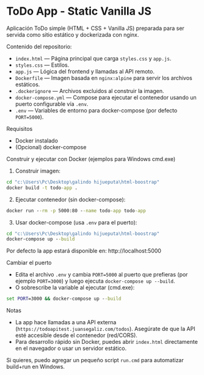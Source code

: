 # ToDo App - Static Vanilla JS

Aplicación ToDo simple (HTML + CSS + Vanilla JS) preparada para ser servida como sitio estático y dockerizada con nginx.

Contenido del repositorio:

- `index.html` — Página principal que carga `styles.css` y `app.js`.
- `styles.css` — Estilos.
- `app.js` — Lógica del frontend y llamadas al API remoto.
- `Dockerfile` — Imagen basada en `nginx:alpine` para servir los archivos estáticos.
- `.dockerignore` — Archivos excluidos al construir la imagen.
- `docker-compose.yml` — Compose para ejecutar el contenedor usando un puerto configurable vía `.env`.
- `.env` — Variables de entorno para docker-compose (por defecto `PORT=5000`).

Requisitos

- Docker instalado
- (Opcional) docker-compose

Construir y ejecutar con Docker (ejemplos para Windows cmd.exe)

1) Construir imagen:

```cmd
cd "c:\Users\Pc\Desktop\galindo hijueputa\html-boostrap"
docker build -t todo-app .
```

2) Ejecutar contenedor (sin docker-compose):

```cmd
docker run --rm -p 5000:80 --name todo-app todo-app
```

3) Usar docker-compose (usa `.env` para el puerto):

```cmd
cd "c:\Users\Pc\Desktop\galindo hijueputa\html-boostrap"
docker-compose up --build
```

Por defecto la app estará disponible en: http://localhost:5000

Cambiar el puerto

- Edita el archivo `.env` y cambia `PORT=5000` al puerto que prefieras (por ejemplo `PORT=3000`) y luego ejecuta `docker-compose up --build`.
- O sobrescribe la variable al ejecutar (cmd.exe):

```cmd
set PORT=3000 && docker-compose up --build
```

Notas

- La app hace llamadas a una API externa (`https://todoapitest.juansegaliz.com/todos`). Asegúrate de que la API esté accesible desde el contenedor (red/CORS).
- Para desarrollo rápido sin Docker, puedes abrir `index.html` directamente en el navegador o usar un servidor estático.

Si quieres, puedo agregar un pequeño script `run.cmd` para automatizar build+run en Windows.
